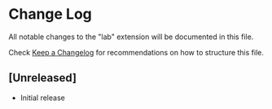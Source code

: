 # Change Log

All notable changes to the "lab" extension will be documented in this file.

Check [Keep a Changelog](http://keepachangelog.com/) for recommendations on how to structure this file.

## [Unreleased]

- Initial release
